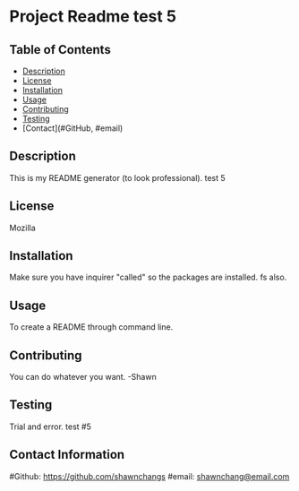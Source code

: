 # Project Readme test 5

## Table of Contents
- [Description](#description)
- [License](#license)
- [Installation](#installation)
- [Usage](#usage)
- [Contributing](#contribution)
- [Testing](#test)
- [Contact](#GitHub, #email)

## Description
This is my README generator (to look professional). test 5

## License
Mozilla

## Installation
Make sure you have inquirer "called" so the packages are installed. fs also.

## Usage
To create a README through command line.

## Contributing
You can do whatever you want. -Shawn

## Testing
Trial and error. test #5

## Contact Information
#Github: 
  https://github.com/shawnchangs
#email: 
  shawnchang@email.com

